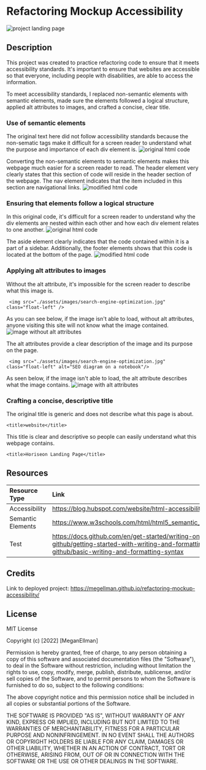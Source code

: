 # Refactoring Mockup Accessibility
![project landing page](/assets/images/mockup-page-screenshot.png)

## Description
This project was created to practice refactoring code to ensure that it meets accessibility standards. It's important to ensure that websites are accessible so that everyone, including people with disabilities, are able to access the information. 

To meet accessibility standards, I replaced non-semantic elements with semantic elements, made sure the elements followed a logical structure, applied alt attributes to images, and crafted a concise, clear title.



### Use of semantic elements
The original text here did not follow accessibility standards because the non-sematic tags make it difficult for a screen reader to understand what the purpose and importance of each div element is. 
![original html code](/assets/images/semantic-original.png)

Converting the non-semantic elements to semantic elements makes this webpage much easier for a screen reader to read. The header element very clearly states that this section of code will reside in the header section of the webpage. The nav element indicates that the item included in this section are navigational links.
![modified html code](/assets/images/semantic-modified.png)

### Ensuring that elements follow a logical structure
In this original code, it's difficult for a screen reader to understand why the div elements are nested within each other and how each div element relates to one another. 
![original html code](/assets/images/logical-structure-original.png)

The aside element clearly indicates that the code contained within it is a part of a sidebar. Additionally, the footer elements shows that this code is located at the bottom of the page. 
![modified html code](/assets/images/logical-structure-modified.png)

### Applying alt attributes to images
Without the alt attribute, it's impossible for the screen reader to describe what this image is. 
```
 <img src="./assets/images/search-engine-optimization.jpg" class="float-left" />
 ```
As you can see below, if the image isn't able to load, without alt attributes, anyone visiting this site will not know what the image contained.
![image without alt attributes](/assets/images/image-without-alt.png)

The alt attributes provide a clear description of the image and its purpose on the page.
```
 <img src="./assets/images/search-engine-optimization.jpg" class="float-left" alt="SEO diagram on a notebook"/>
```
 As seen below, if the image isn't able to load, the alt attribute describes what the image contains.
![image with alt attributes](/assets/images/image-with-alt.png)

### Crafting a concise, descriptive title
The original title is generic and does not describe what this page is about.
```
<title>website</title>
```

This title is clear and descriptive so people can easily understand what this webpage contains.
```
<title>Horiseon Landing Page</title>
```

## Resources
|Resource Type| Link |
|:------|:-----|
|Accessibility| https://blog.hubspot.com/website/html-accessibility|
|Semantic Elements|https://www.w3schools.com/html/html5_semantic_elements.asp|
|Test|https://docs.github.com/en/get-started/writing-on-github/getting-started-with-writing-and-formatting-on-github/basic-writing-and-formatting-syntax|

## Credits
Link to deployed project: https://megellman.github.io/refactoring-mockup-accessibility/

## License
MIT License

Copyright (c) [2022] [MeganEllman]

Permission is hereby granted, free of charge, to any person obtaining a copy
of this software and associated documentation files (the "Software"), to deal
in the Software without restriction, including without limitation the rights
to use, copy, modify, merge, publish, distribute, sublicense, and/or sell
copies of the Software, and to permit persons to whom the Software is
furnished to do so, subject to the following conditions:

The above copyright notice and this permission notice shall be included in all
copies or substantial portions of the Software.

THE SOFTWARE IS PROVIDED "AS IS", WITHOUT WARRANTY OF ANY KIND, EXPRESS OR
IMPLIED, INCLUDING BUT NOT LIMITED TO THE WARRANTIES OF MERCHANTABILITY,
FITNESS FOR A PARTICULAR PURPOSE AND NONINFRINGEMENT. IN NO EVENT SHALL THE
AUTHORS OR COPYRIGHT HOLDERS BE LIABLE FOR ANY CLAIM, DAMAGES OR OTHER
LIABILITY, WHETHER IN AN ACTION OF CONTRACT, TORT OR OTHERWISE, ARISING FROM,
OUT OF OR IN CONNECTION WITH THE SOFTWARE OR THE USE OR OTHER DEALINGS IN THE
SOFTWARE.
